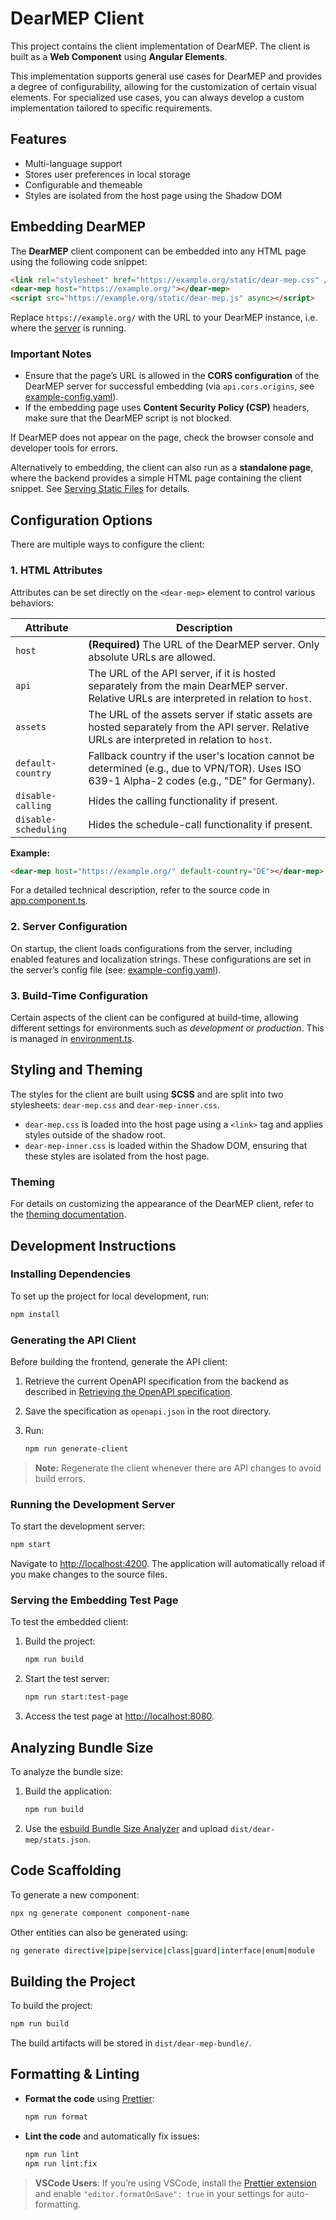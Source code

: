<!--
SPDX-FileCopyrightText: © 2023 Tim Weber
SPDX-FileCopyrightText: © 2023 Tobias Mühlberger

SPDX-License-Identifier: AGPL-3.0-or-later
-->

# DearMEP Client

This project contains the client implementation of DearMEP. The client is built as a **Web Component** using **Angular Elements**.

This implementation supports general use cases for DearMEP and provides a degree of configurability, allowing for the customization of certain visual elements. For specialized use cases, you can always develop a custom implementation tailored to specific requirements.

## Features

- Multi-language support
- Stores user preferences in local storage
- Configurable and themeable
- Styles are isolated from the host page using the Shadow DOM

## Embedding DearMEP

The **DearMEP** client component can be embedded into any HTML page using the following code snippet:

```html
<link rel="stylesheet" href="https://example.org/static/dear-mep.css" />
<dear-mep host="https://example.org/"></dear-mep>
<script src="https://example.org/static/dear-mep.js" async></script>
```

Replace `https://example.org/` with the URL to your DearMEP instance, i.e. where the [server](../server/README.md) is running.

### Important Notes
- Ensure that the page’s URL is allowed in the **CORS configuration** of the DearMEP server for successful embedding (via `api.cors.origins`, see [example-config.yaml](../server/dearmep/example-config.yaml)).
- If the embedding page uses **Content Security Policy (CSP)** headers, make sure that the DearMEP script is not blocked.

If DearMEP does not appear on the page, check the browser console and developer tools for errors.

Alternatively to embedding, the client can also run as a **standalone page**, where the backend provides a simple HTML page containing the client snippet. See [Serving Static Files](../server/README.md#serving-static-files-eg-the-client) for details.

## Configuration Options

There are multiple ways to configure the client:

### 1. HTML Attributes

Attributes can be set directly on the `<dear-mep>` element to control various behaviors:

| Attribute               | Description                                                                                                                                                                                   |
| ----------------------- | --------------------------------------------------------------------------------------------------------------------------------------------------------------------------------------------- |
| `host`                  | **(Required)** The URL of the DearMEP server. Only absolute URLs are allowed.                                                                                                                 |
| `api`                   | The URL of the API server, if it is hosted separately from the main DearMEP server. Relative URLs are interpreted in relation to `host`.                                                      |
| `assets`                | The URL of the assets server if static assets are hosted separately from the API server. Relative URLs are interpreted in relation to `host`.                                                |
| `default-country`       | Fallback country if the user's location cannot be determined (e.g., due to VPN/TOR). Uses ISO 639-1 Alpha-2 codes (e.g., "DE" for Germany).                                                   |
| `disable-calling`       | Hides the calling functionality if present.                                                                                                                                                   |
| `disable-scheduling`    | Hides the schedule-call functionality if present.                                                                                                                                             |

**Example:**
```html
<dear-mep host="https://example.org/" default-country="DE"></dear-mep>
```

For a detailed technical description, refer to the source code in [app.component.ts](../client/src/app/app.component.ts).

### 2. Server Configuration

On startup, the client loads configurations from the server, including enabled features and localization strings. These configurations are set in the server’s config file (see: [example-config.yaml](../server/dearmep/example-config.yaml)).

### 3. Build-Time Configuration

Certain aspects of the client can be configured at build-time, allowing different settings for environments such as *development* or *production*. This is managed in [environment.ts](./src/environments/environment.ts).

## Styling and Theming

The styles for the client are built using **SCSS** and are split into two stylesheets: `dear-mep.css` and `dear-mep-inner.css`.

- `dear-mep.css` is loaded into the host page using a `<link>` tag and applies styles outside of the shadow root.
- `dear-mep-inner.css` is loaded within the Shadow DOM, ensuring that these styles are isolated from the host page.

### Theming

For details on customizing the appearance of the DearMEP client, refer to the [theming documentation](../doc/theming.md).

## Development Instructions

### Installing Dependencies

To set up the project for local development, run:

```bash
npm install
```

### Generating the API Client

Before building the frontend, generate the API client:

1. Retrieve the current OpenAPI specification from the backend as described in [Retrieving the OpenAPI specification](../server/README.md#retrieving-the-openapi-specification).
2. Save the specification as `openapi.json` in the root directory.
3. Run:

   ```bash
   npm run generate-client
   ```

> **Note:** Regenerate the client whenever there are API changes to avoid build errors.

### Running the Development Server

To start the development server:

```bash
npm start
```

Navigate to [http://localhost:4200](http://localhost:4200/). The application will automatically reload if you make changes to the source files.

### Serving the Embedding Test Page

To test the embedded client:

1. Build the project:

   ```bash
   npm run build
   ```

2. Start the test server:

   ```bash
   npm run start:test-page
   ```

3. Access the test page at [http://localhost:8080](http://localhost:8080).

## Analyzing Bundle Size

To analyze the bundle size:

1. Build the application:

   ```bash
   npm run build
   ```

2. Use the [esbuild Bundle Size Analyzer](https://esbuild.github.io/analyze/) and upload `dist/dear-mep/stats.json`.

## Code Scaffolding

To generate a new component:

```bash
npx ng generate component component-name
```

Other entities can also be generated using:

```bash
ng generate directive|pipe|service|class|guard|interface|enum|module
```

## Building the Project

To build the project:

```bash
npm run build
```

The build artifacts will be stored in `dist/dear-mep-bundle/`.

## Formatting & Linting

- **Format the code** using [Prettier](https://prettier.io/):

  ```bash
  npm run format
  ```

- **Lint the code** and automatically fix issues:

  ```bash
  npm run lint
  npm run lint:fix
  ```

> **VSCode Users**: If you’re using VSCode, install the [Prettier extension](https://marketplace.visualstudio.com/items?itemName=esbenp.prettier-vscode) and enable `"editor.formatOnSave": true` in your settings for auto-formatting.
